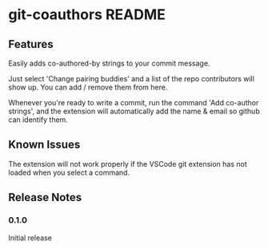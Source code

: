 # git-coauthors README

## Features

Easily adds co-authored-by strings to your commit message.

Just select 'Change pairing buddies' and a list of the repo contributors will show up. You can add / remove them from here.

Whenever you're ready to write a commit, run the command 'Add co-author strings', and the extension will automatically add the name & email so github can identify them.

## Known Issues

The extension will not work properly if the VSCode git extension has not loaded when you select a command.

## Release Notes

### 0.1.0

Initial release
